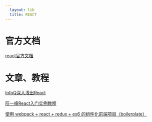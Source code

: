 ```yaml
---
  layout: lib
  title: REACT
---
```


# 官方文档

[react官方文档](http://facebook.github.io/react/index.html)

# 文章、教程

[InfoQ深入浅出React](http://www.infoq.com/cn/articles/react-art-of-simplity?utm_source=infoq&utm_medium=related_content_link&utm_campaign=relatedContent_articles_clk)

[阮一峰React入门实例教程](http://www.ruanyifeng.com/blog/2015/03/react.html)

[使用 webpack + react + redux + es6 的组件化前端项目（boilerplate）](https://segmentfault.com/a/1190000005969488)
